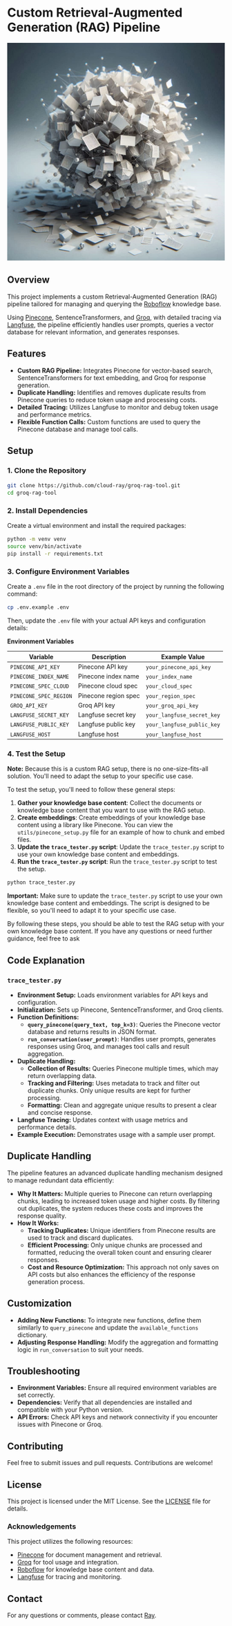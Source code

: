 # Custom Retrieval-Augmented Generation (RAG) Pipeline
![Custom RAG Pipeline](images/custom-rag.jpg)

## Overview

This project implements a custom Retrieval-Augmented Generation (RAG) pipeline tailored for managing and querying the [Roboflow](https://roboflow.com) knowledge base. 

Using [Pinecone](https://pinecone.io), SentenceTransformers, and [Groq](https://console.groq.com/docs/tool-use), with detailed tracing via [Langfuse](https://langfuse.com/), the pipeline efficiently handles user prompts, queries a vector database for relevant information, and generates responses.

## Features

- **Custom RAG Pipeline:** Integrates Pinecone for vector-based search, SentenceTransformers for text embedding, and Groq for response generation.
- **Duplicate Handling:** Identifies and removes duplicate results from Pinecone queries to reduce token usage and processing costs.
- **Detailed Tracing:** Utilizes Langfuse to monitor and debug token usage and performance metrics.
- **Flexible Function Calls:** Custom functions are used to query the Pinecone database and manage tool calls.

## Setup

### 1. Clone the Repository

```bash
git clone https://github.com/cloud-ray/groq-rag-tool.git
cd groq-rag-tool
```

### 2. Install Dependencies

Create a virtual environment and install the required packages:

```bash
python -m venv venv
source venv/bin/activate
pip install -r requirements.txt
```

### 3. Configure Environment Variables

Create a `.env` file in the root directory of the project by running the following command:
```bash
cp .env.example .env
```
Then, update the `.env` file with your actual API keys and configuration details:


**Environment Variables**

| Variable | Description | Example Value |
| --- | --- | --- |
| `PINECONE_API_KEY` | Pinecone API key | `your_pinecone_api_key` |
| `PINECONE_INDEX_NAME` | Pinecone index name | `your_index_name` |
| `PINECONE_SPEC_CLOUD` | Pinecone cloud spec | `your_cloud_spec` |
| `PINECONE_SPEC_REGION` | Pinecone region spec | `your_region_spec` |
| `GROQ_API_KEY` | Groq API key | `your_groq_api_key` |
| `LANGFUSE_SECRET_KEY` | Langfuse secret key | `your_langfuse_secret_key` |
| `LANGFUSE_PUBLIC_KEY` | Langfuse public key | `your_langfuse_public_key` |
| `LANGFUSE_HOST` | Langfuse host | `your_langfuse_host` |

### 4. Test the Setup

**Note:** Because this is a custom RAG setup, there is no one-size-fits-all solution. You'll need to adapt the setup to your specific use case.

To test the setup, you'll need to follow these general steps:

1. **Gather your knowledge base content**: Collect the documents or knowledge base content that you want to use with the RAG setup.
2. **Create embeddings**: Create embeddings of your knowledge base content using a library like Pinecone. You can view the `utils/pinecone_setup.py` file for an example of how to chunk and embed files.
3. **Update the `trace_tester.py` script**: Update the `trace_tester.py` script to use your own knowledge base content and embeddings.
4. **Run the `trace_tester.py` script**: Run the `trace_tester.py` script to test the setup.

```bash
python trace_tester.py
```

**Important:** Make sure to update the `trace_tester.py` script to use your own knowledge base content and embeddings. The script is designed to be flexible, so you'll need to adapt it to your specific use case.

By following these steps, you should be able to test the RAG setup with your own knowledge base content. If you have any questions or need further guidance, feel free to ask

## Code Explanation

### `trace_tester.py`

- **Environment Setup:** Loads environment variables for API keys and configuration.
- **Initialization:** Sets up Pinecone, SentenceTransformer, and Groq clients.
- **Function Definitions:**
  - **`query_pinecone(query_text, top_k=3)`**: Queries the Pinecone vector database and returns results in JSON format.
  - **`run_conversation(user_prompt)`**: Handles user prompts, generates responses using Groq, and manages tool calls and result aggregation.
- **Duplicate Handling:**
  - **Collection of Results:** Queries Pinecone multiple times, which may return overlapping data.
  - **Tracking and Filtering:** Uses metadata to track and filter out duplicate chunks. Only unique results are kept for further processing.
  - **Formatting:** Clean and aggregate unique results to present a clear and concise response.
- **Langfuse Tracing:** Updates context with usage metrics and performance details.
- **Example Execution:** Demonstrates usage with a sample user prompt.

## Duplicate Handling

The pipeline features an advanced duplicate handling mechanism designed to manage redundant data efficiently:

- **Why It Matters:** Multiple queries to Pinecone can return overlapping chunks, leading to increased token usage and higher costs. By filtering out duplicates, the system reduces these costs and improves the response quality.
- **How It Works:**
  - **Tracking Duplicates:** Unique identifiers from Pinecone results are used to track and discard duplicates.
  - **Efficient Processing:** Only unique chunks are processed and formatted, reducing the overall token count and ensuring clearer responses.
  - **Cost and Resource Optimization:** This approach not only saves on API costs but also enhances the efficiency of the response generation process.

## Customization

- **Adding New Functions:** To integrate new functions, define them similarly to `query_pinecone` and update the `available_functions` dictionary.
- **Adjusting Response Handling:** Modify the aggregation and formatting logic in `run_conversation` to suit your needs.

## Troubleshooting

- **Environment Variables:** Ensure all required environment variables are set correctly.
- **Dependencies:** Verify that all dependencies are installed and compatible with your Python version.
- **API Errors:** Check API keys and network connectivity if you encounter issues with Pinecone or Groq.

## Contributing

Feel free to submit issues and pull requests. Contributions are welcome!

## License

This project is licensed under the MIT License. See the [LICENSE](LICENSE) file for details.

### Acknowledgements

This project utilizes the following resources:

* [Pinecone](https://docs.pinecone.io/guides/data/manage-rag-documents) for document management and retrieval.
* [Groq](https://console.groq.com/docs/tool-use) for tool usage and integration.
* [Roboflow](https://docs.roboflow.com/) for knowledge base content and data.
* [Langfuse](https://langfuse.com/docs) for tracing and monitoring.

## Contact
For any questions or comments, please contact [Ray](https://www.linkedin.com/in/raymond-fuorry).